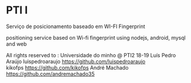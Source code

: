 # PTI I

Serviço de posicionamento baseado em WI-FI Fingerprint

positioning service based on Wi-fi fingerprint using nodejs, android, mysql and web 

All rights reserved to : 
Universidade do minho @ PTI2 18-19
Luís Pedro Araújo luispedroaraujo https://github.com/luispedroaraujo	
kikofps https://github.com/kikofps
André Machado https://github.com/andremachado35